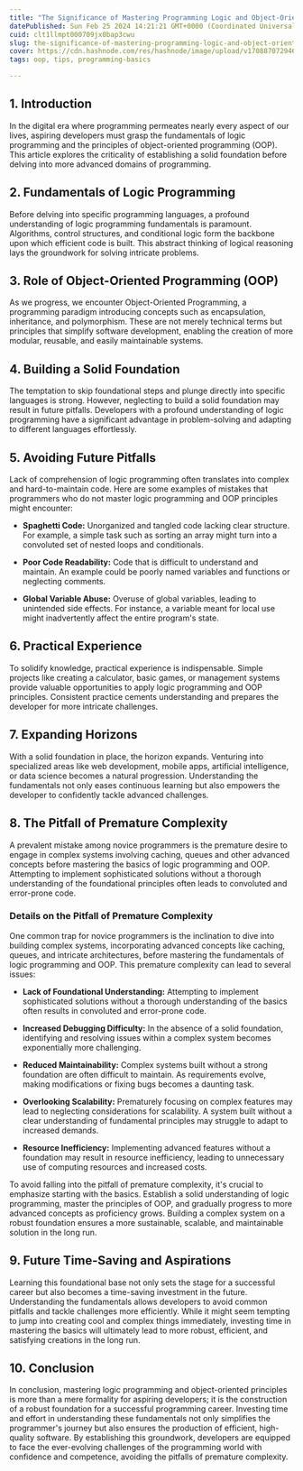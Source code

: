 ```yaml
---
title: "The Significance of Mastering Programming Logic and Object-Oriented Programming (OOP) Concepts"
datePublished: Sun Feb 25 2024 14:21:21 GMT+0000 (Coordinated Universal Time)
cuid: clt1llmpt000709jx0bap3cwu
slug: the-significance-of-mastering-programming-logic-and-object-oriented-programming-oop-concepts
cover: https://cdn.hashnode.com/res/hashnode/image/upload/v1708870729469/c0d8985b-2517-4be3-b652-5be6ad6545fe.png
tags: oop, tips, programming-basics

---
```


## 1\. Introduction

In the digital era where programming permeates nearly every aspect of our lives, aspiring developers must grasp the fundamentals of logic programming and the principles of object-oriented programming (OOP). This article explores the criticality of establishing a solid foundation before delving into more advanced domains of programming.

## 2\. Fundamentals of Logic Programming

Before delving into specific programming languages, a profound understanding of logic programming fundamentals is paramount. Algorithms, control structures, and conditional logic form the backbone upon which efficient code is built. This abstract thinking of logical reasoning lays the groundwork for solving intricate problems.

## 3\. Role of Object-Oriented Programming (OOP)

As we progress, we encounter Object-Oriented Programming, a programming paradigm introducing concepts such as encapsulation, inheritance, and polymorphism. These are not merely technical terms but principles that simplify software development, enabling the creation of more modular, reusable, and easily maintainable systems.

## 4\. Building a Solid Foundation

The temptation to skip foundational steps and plunge directly into specific languages is strong. However, neglecting to build a solid foundation may result in future pitfalls. Developers with a profound understanding of logic programming have a significant advantage in problem-solving and adapting to different languages effortlessly.

## 5\. Avoiding Future Pitfalls

Lack of comprehension of logic programming often translates into complex and hard-to-maintain code. Here are some examples of mistakes that programmers who do not master logic programming and OOP principles might encounter:

* **Spaghetti Code:** Unorganized and tangled code lacking clear structure. For example, a simple task such as sorting an array might turn into a convoluted set of nested loops and conditionals.
    
* **Poor Code Readability:** Code that is difficult to understand and maintain. An example could be poorly named variables and functions or neglecting comments.
    
* **Global Variable Abuse:** Overuse of global variables, leading to unintended side effects. For instance, a variable meant for local use might inadvertently affect the entire program's state.
    

## 6\. Practical Experience

To solidify knowledge, practical experience is indispensable. Simple projects like creating a calculator, basic games, or management systems provide valuable opportunities to apply logic programming and OOP principles. Consistent practice cements understanding and prepares the developer for more intricate challenges.

## 7\. Expanding Horizons

With a solid foundation in place, the horizon expands. Venturing into specialized areas like web development, mobile apps, artificial intelligence, or data science becomes a natural progression. Understanding the fundamentals not only eases continuous learning but also empowers the developer to confidently tackle advanced challenges.

## 8\. The Pitfall of Premature Complexity

A prevalent mistake among novice programmers is the premature desire to engage in complex systems involving caching, queues and other advanced concepts before mastering the basics of logic programming and OOP. Attempting to implement sophisticated solutions without a thorough understanding of the foundational principles often leads to convoluted and error-prone code.

### Details on the Pitfall of Premature Complexity

One common trap for novice programmers is the inclination to dive into building complex systems, incorporating advanced concepts like caching, queues, and intricate architectures, before mastering the fundamentals of logic programming and OOP. This premature complexity can lead to several issues:

* **Lack of Foundational Understanding:** Attempting to implement sophisticated solutions without a thorough understanding of the basics often results in convoluted and error-prone code.
    
* **Increased Debugging Difficulty:** In the absence of a solid foundation, identifying and resolving issues within a complex system becomes exponentially more challenging.
    
* **Reduced Maintainability:** Complex systems built without a strong foundation are often difficult to maintain. As requirements evolve, making modifications or fixing bugs becomes a daunting task.
    
* **Overlooking Scalability:** Prematurely focusing on complex features may lead to neglecting considerations for scalability. A system built without a clear understanding of fundamental principles may struggle to adapt to increased demands.
    
* **Resource Inefficiency:** Implementing advanced features without a foundation may result in resource inefficiency, leading to unnecessary use of computing resources and increased costs.
    

To avoid falling into the pitfall of premature complexity, it's crucial to emphasize starting with the basics. Establish a solid understanding of logic programming, master the principles of OOP, and gradually progress to more advanced concepts as proficiency grows. Building a complex system on a robust foundation ensures a more sustainable, scalable, and maintainable solution in the long run.

## 9\. Future Time-Saving and Aspirations

Learning this foundational base not only sets the stage for a successful career but also becomes a time-saving investment in the future. Understanding the fundamentals allows developers to avoid common pitfalls and tackle challenges more efficiently. While it might seem tempting to jump into creating cool and complex things immediately, investing time in mastering the basics will ultimately lead to more robust, efficient, and satisfying creations in the long run.

## 10\. Conclusion

In conclusion, mastering logic programming and object-oriented principles is more than a mere formality for aspiring developers; it is the construction of a robust foundation for a successful programming career. Investing time and effort in understanding these fundamentals not only simplifies the programmer's journey but also ensures the production of efficient, high-quality software. By establishing this groundwork, developers are equipped to face the ever-evolving challenges of the programming world with confidence and competence, avoiding the pitfalls of premature complexity.